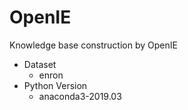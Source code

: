 # OpenIE
Knowledge base construction by OpenIE
* Dataset
  * enron
* Python Version
  * anaconda3-2019.03